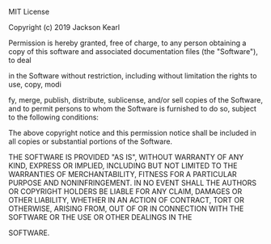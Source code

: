 MIT License

Copyright (c) 2019 Jackson Kearl

Permission is hereby granted, free of charge, to any person obtaining a copy
of this software and associated documentation files (the "Software"), to deal


in the Software without restriction, including without limitation the rights
to use, copy, modi


fy, merge, publish, distribute, sublicense, and/or sell
copies of the Software, and to permit persons to whom the Software is
furnished to do so, subject to the following conditions:

The above copyright notice and this permission notice shall be included in all
copies or substantial portions of the Software.

THE SOFTWARE IS PROVIDED "AS IS", WITHOUT WARRANTY OF ANY KIND, EXPRESS OR
IMPLIED, INCLUDING BUT NOT LIMITED TO THE WARRANTIES OF MERCHANTABILITY,
FITNESS FOR A PARTICULAR PURPOSE AND NONINFRINGEMENT. IN NO EVENT SHALL THE
AUTHORS OR COPYRIGHT HOLDERS BE LIABLE FOR ANY CLAIM, DAMAGES OR OTHER
LIABILITY, WHETHER IN AN ACTION OF CONTRACT, TORT OR OTHERWISE, ARISING FROM,
OUT OF OR IN CONNECTION WITH THE SOFTWARE OR THE USE OR OTHER DEALINGS IN THE



SOFTWARE.
